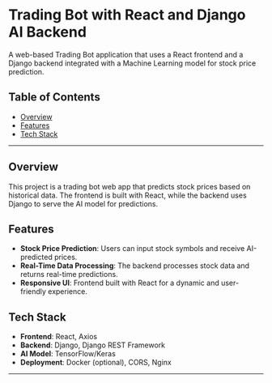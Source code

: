 
# Trading Bot with React and Django AI Backend

A web-based Trading Bot application that uses a React frontend and a Django backend integrated with a Machine Learning model for stock price prediction.

## Table of Contents
- [Overview](#overview)
- [Features](#features)
- [Tech Stack](#tech-stack)


---

## Overview
This project is a trading bot web app that predicts stock prices based on historical data. The frontend is built with React, while the backend uses Django to serve the AI model for predictions.

## Features
- **Stock Price Prediction**: Users can input stock symbols and receive AI-predicted prices.
- **Real-Time Data Processing**: The backend processes stock data and returns real-time predictions.
- **Responsive UI**: Frontend built with React for a dynamic and user-friendly experience.

## Tech Stack
- **Frontend**: React, Axios
- **Backend**: Django, Django REST Framework
- **AI Model**: TensorFlow/Keras
- **Deployment**: Docker (optional), CORS, Nginx

---
